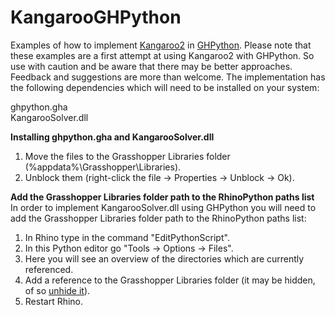 # KangarooGHPython

Examples of how to implement [Kangaroo2](http://www.food4rhino.com/project/kangaroo) in [GHPython](http://www.food4rhino.com/project/ghpython). Please note that these examples are a first attempt at using Kangaroo2 with GHPython. So use with caution and be aware that there may be better approaches. Feedback and suggestions are more than welcome. The implementation has the following dependencies which will need to be installed on your system:

ghpython.gha <br/>
KangarooSolver.dll <br/>

**Installing ghpython.gha and KangarooSolver.dll**<br/>
1) Move the files to the Grasshopper Libraries folder (%appdata%\Grasshopper\Libraries). <br/>
2) Unblock them (right-click the file -> Properties -> Unblock -> Ok). <br/>

**Add the Grasshopper Libraries folder path to the RhinoPython paths list**<br/>
In order to implement KangarooSolver.dll using GHPython you will need to add the Grasshopper Libraries folder path to the RhinoPython paths list:

1) In Rhino type in the command "EditPythonScript".<br/>
2) In this Python editor go "Tools -> Options -> Files".<br/>
3) Here you will see an overview of the directories which are currently referenced.<br/>
4) Add a reference to the Grasshopper Libraries folder (it may be hidden, of so [unhide it](http://www.sevenforums.com/tutorials/56005-file-folder-hide-unhide.html)).<br/>
5) Restart Rhino.<br/>
